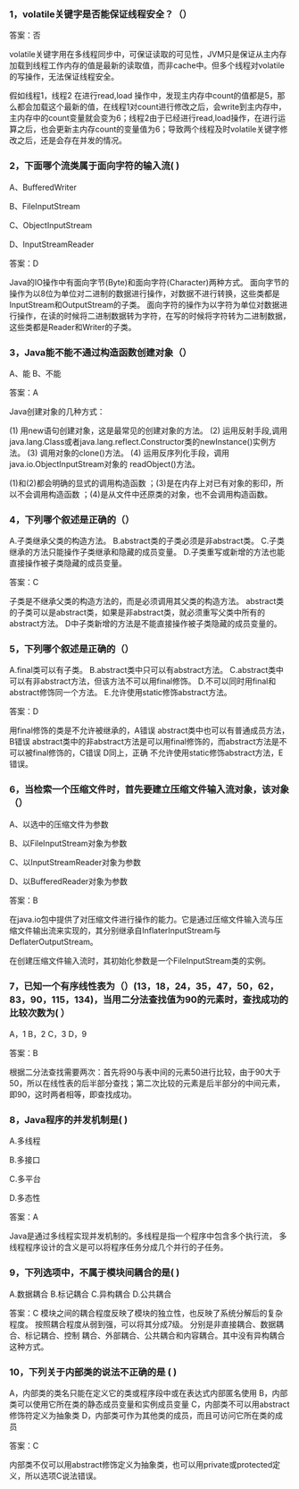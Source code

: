 ### 1，volatile关键字是否能保证线程安全？（）

  答案：否

  volatile关键字用在多线程同步中，可保证读取的可见性，JVM只是保证从主内存加载到线程工作内存的值是最新的读取值，而非cache中。但多个线程对volatile的写操作，无法保证线程安全。

  假如线程1，线程2 在进行read,load 操作中，发现主内存中count的值都是5，那么都会加载这个最新的值，在线程1对count进行修改之后，会write到主内存中，主内存中的count变量就会变为6；线程2由于已经进行read,load操作，在进行运算之后，也会更新主内存count的变量值为6；导致两个线程及时volatile关键字修改之后，还是会存在并发的情况。

### 2，下面哪个流类属于面向字符的输入流(  )

  A、BufferedWriter           

  B、FileInputStream          

  C、ObjectInputStream          

  D、InputStreamReader

  答案：D

  Java的IO操作中有面向字节(Byte)和面向字符(Character)两种方式。
  面向字节的操作为以8位为单位对二进制的数据进行操作，对数据不进行转换，这些类都是InputStream和OutputStream的子类。
  面向字符的操作为以字符为单位对数据进行操作，在读的时候将二进制数据转为字符，在写的时候将字符转为二进制数据，这些类都是Reader和Writer的子类。

### 3，Java能不能不通过构造函数创建对象（）

  A、能     B、不能

  答案：A

  Java创建对象的几种方式：

  (1) 用new语句创建对象，这是最常见的创建对象的方法。
  (2) 运用反射手段,调用java.lang.Class或者java.lang.reflect.Constructor类的newInstance()实例方法。
  (3) 调用对象的clone()方法。
  (4) 运用反序列化手段，调用java.io.ObjectInputStream对象的 readObject()方法。

  (1)和(2)都会明确的显式的调用构造函数 ；(3)是在内存上对已有对象的影印，所以不会调用构造函数 ；(4)是从文件中还原类的对象，也不会调用构造函数。

### 4，下列哪个叙述是正确的（）

  A.子类继承父类的构造方法。
  B.abstract类的子类必须是非abstract类。
  C.子类继承的方法只能操作子类继承和隐藏的成员变量。
  D.子类重写或新增的方法也能直接操作被子类隐藏的成员变量。

  答案：C

  子类是不继承父类的构造方法的，而是必须调用其父类的构造方法。
  abstract类的子类可以是abstract类，如果是非abstract类，就必须重写父类中所有的abstract方法。
  D中子类新增的方法是不能直接操作被子类隐藏的成员变量的。

### 5，下列哪个叙述是正确的（）

  A.final类可以有子类。
  B.abstract类中只可以有abstract方法。
  C.abstract类中可以有非abstract方法，但该方法不可以用final修饰。
  D.不可以同时用final和abstract修饰同一个方法。
  E.允许使用static修饰abstract方法。

  答案：D

  用final修饰的类是不允许被继承的，A错误
  abstract类中也可以有普通成员方法，B错误
  abstract类中的非abstract方法是可以用final修饰的，而abstract方法是不可以被final修饰的，C错误
  D同上，正确
  不允许使用static修饰abstract方法，E错误。

### 6，当检索一个压缩文件时，首先要建立压缩文件输入流对象，该对象（）

  A、以选中的压缩文件为参数

  B、以FileInputStream对象为参数

  C、以InputStreamReader对象为参数

  D、以BufferedReader对象为参数

  答案：B

  在java.io包中提供了对压缩文件进行操作的能力。它是通过压缩文件输入流与压缩文件输出流来实现的，其分别继承自InflaterInputStream与DeflaterOutputStream。

  在创建压缩文件输入流时，其初始化参数是一个FileInputStream类的实例。

### 7，已知一个有序线性表为（）(13，18，24，35，47，50，62，83，90，115，134)，当用二分法查找值为90的元素时，查找成功的比较次数为( ）

  A，1         B，2       C，3       D，9

  答案：B

  根据二分法查找需要两次：首先将90与表中间的元素50进行比较，由于90大于50，所以在线性表的后半部分查找；第二次比较的元素是后半部分的中间元素，即90，这时两者相等，即查找成功。

### 8，Java程序的并发机制是( )

  A.多线程

  B.多接口

  C.多平台

  D.多态性

  答案：A

  Java是通过多线程实现并发机制的。多线程是指一个程序中包含多个执行流， 多线程程序设计的含义是可以将程序任务分成几个并行的子任务。

### 9，下列选项中，不属于模块间耦合的是( )

  A.数据耦合
  B.标记耦合
  C.异构耦合
  D.公共耦合

  答案：C
  模块之间的耦合程度反映了模块的独立性，也反映了系统分解后的复杂程度。 按照耦合程度从弱到强，可以将其分成7级。
  分别是非直接耦合、数据耦合、标记耦合、控制 耦合、外部耦合、公共耦合和内容耦合。其中没有异构耦合这种方式。

### 10，下列关于内部类的说法不正确的是  (  )

  A，内部类的类名只能在定义它的类或程序段中或在表达式内部匿名使用
  B，内部类可以使用它所在类的静态成员变量和实例成员变量
  C，内部类不可以用abstract修饰符定义为抽象类
  D，内部类可作为其他类的成员，而且可访问它所在类的成员

  答案：C

  内部类不仅可以用abstract修饰定义为抽象类，也可以用private或protected定义，所以选项C说法错误。
